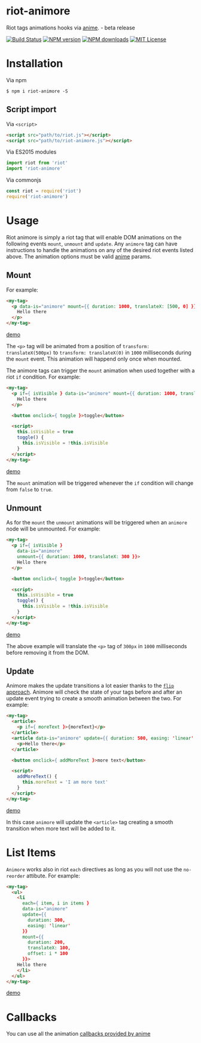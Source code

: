 # riot-animore
Riot tags animations hooks via [anime](https://github.com/juliangarnier/anime). - beta release

[![Build Status][travis-image]][travis-url]
[![NPM version][npm-version-image]][npm-url]
[![NPM downloads][npm-downloads-image]][npm-url]
[![MIT License][license-image]][license-url]

# Installation

Via npm
```shell
$ npm i riot-animore -S
```

## Script import

Via `<script>`

```html
<script src="path/to/riot.js"></script>
<script src="path/to/riot-animore.js"></script>
```

Via ES2015 modules

```js
import riot from 'riot'
import 'riot-animore'
```

Via commonjs

```js
const riot = require('riot')
require('riot-animore')
```

# Usage

Riot animore is simply a riot tag that will enable DOM animations on the following events `mount`, `unmount` and `update`.
Any `animore` tag can have instructions to handle the animations on any of the desired riot events listed above.
The animation options must be valid [anime](https://github.com/juliangarnier/anime) params.

## Mount

For example:

```html
<my-tag>
  <p data-is="animore" mount={{ duration: 1000, translateX: [500, 0] }}>
    Hello there
  </p>
</my-tag>
```

[demo](http://plnkr.co/edit/ueWBXRKI5GiXOeWa2dHI?p=preview)

The `<p>` tag will be animated from a position of `transform: translateX(500px)` to `transform: translateX(0)` in `1000` milliseconds during the `mount` event. This animation will happend only once when mounted.

The animore tags can trigger the `mount` animation when used together with a riot `if` condition. For example:

```html
<my-tag>
  <p if={ isVisible } data-is="animore" mount={{ duration: 1000, translateX: [500, 0] }}>
    Hello there
  </p>

  <button onclick={ toggle }>toggle</button>

  <script>
    this.isVisible = true
    toggle() {
      this.isVisible = !this.isVisible
    }
  </script>
</my-tag>
```

[demo](http://plnkr.co/edit/8gcoxVfB4M1Ri4VkXYOP?p=preview)

The `mount` animation will be triggered whenever the `if` condition will change from `false` to `true`.


## Unmount

As for the `mount` the `unmount` animations will be triggered when an `animore` node will be unmounted. For example:

```html
<my-tag>
  <p if={ isVisible }
    data-is="animore"
    unmount={{ duration: 1000, translateX: 300 }}>
    Hello there
  </p>

  <button onclick={ toggle }>toggle</button>

  <script>
    this.isVisible = true
    toggle() {
      this.isVisible = !this.isVisible
    }
  </script>
</my-tag>
```

[demo](http://plnkr.co/edit/IS7S2pghzNnAIlxKDGN6?p=preview)

The above example will translate the `<p>` tag of `300px` in `1000` milliseconds before removing it from the DOM.


## Update

Animore makes the update transitions a lot easier thanks to the [`flip` approach](https://aerotwist.com/blog/flip-your-animations/). Animore will check the state of your tags before and after an update event trying to create a smooth animation between the two. For example:

```html
<my-tag>
  <article>
    <p if={ moreText }>{moreText}</p>
  </article>
  <article data-is="animore" update={{ duration: 500, easing: 'linear' }}>
    <p>Hello there</p>
  </article>

  <button onclick={ addMoreText }>more text</button>

  <script>
    addMoreText() {
      this.moreText = 'I am more text'
    }
  </script>
</my-tag>
```

[demo](http://plnkr.co/edit/DQaQ5RdWIN8xosVhdBdc?p=preview)

In this case `animore` will update the `<article>` tag creating a smooth transition when more text will be added to it.


# List Items

`Animore` works also in riot `each` directives as long as you will not use the `no-reorder` attibute.
For example:

```html
<my-tag>
  <ul>
    <li
      each={ item, i in items }
      data-is="animore"
      update={{
        duration: 300,
        easing: 'linear'
      }}
      mount={{
        duration: 200,
        translateX: 100,
        offset: i * 100
      }}>
    Hello there
    </li>
  </ul>
</my-tag>
```

[demo](http://plnkr.co/edit/Wab3jbampHc7OKyLdQeR?p=preview)


# Callbacks

You can use all the animation [callbacks provided by anime](http://anime-js.com/documentation/#allCallbacks)

[travis-image]:https://img.shields.io/travis/riot/animore.svg?style=flat-square
[travis-url]:https://travis-ci.org/riot/animore

[license-image]:http://img.shields.io/badge/license-MIT-000000.svg?style=flat-square
[license-url]:LICENSE.txt

[npm-version-image]:http://img.shields.io/npm/v/riot-animore.svg?style=flat-square
[npm-downloads-image]:http://img.shields.io/npm/dm/riot-animore.svg?style=flat-square
[npm-url]:https://npmjs.org/package/riot-animore